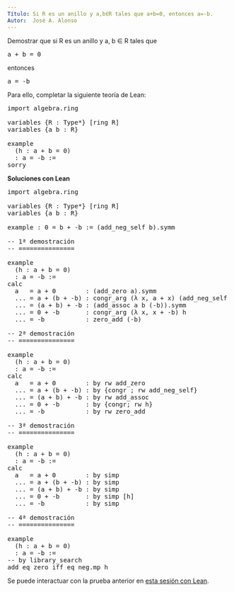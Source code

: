 ```yaml
---
Título: Si R es un anillo y a,b∈R tales que a+b=0, entonces a=-b.
Autor:  José A. Alonso
---
```


Demostrar que si R es un anillo y a, b ∈ R tales que
<pre lang="text">
a + b = 0
</pre>
entonces
<pre lang="text">
a = -b
</pre>

Para ello, completar la siguiente teoría de Lean:

<pre lang="lean">
import algebra.ring

variables {R : Type*} [ring R]
variables {a b : R}

example
  (h : a + b = 0)
  : a = -b :=
sorry
</pre>
<!--more-->

<b>Soluciones con Lean</b>

<pre lang="lean">
import algebra.ring

variables {R : Type*} [ring R]
variables {a b : R}

example : 0 = b + -b := (add_neg_self b).symm

-- 1ª demostración
-- ===============

example
  (h : a + b = 0)
  : a = -b :=
calc
  a   = a + 0        : (add_zero a).symm
  ... = a + (b + -b) : congr_arg (λ x, a + x) (add_neg_self b).symm
  ... = (a + b) + -b : (add_assoc a b (-b)).symm
  ... = 0 + -b       : congr_arg (λ x, x + -b) h
  ... = -b           : zero_add (-b)

-- 2ª demostración
-- ===============

example
  (h : a + b = 0)
  : a = -b :=
calc
  a   = a + 0        : by rw add_zero
  ... = a + (b + -b) : by {congr ; rw add_neg_self}
  ... = (a + b) + -b : by rw add_assoc
  ... = 0 + -b       : by {congr; rw h}
  ... = -b           : by rw zero_add

-- 3ª demostración
-- ===============

example
  (h : a + b = 0)
  : a = -b :=
calc
  a   = a + 0        : by simp
  ... = a + (b + -b) : by simp
  ... = (a + b) + -b : by simp
  ... = 0 + -b       : by simp [h]
  ... = -b           : by simp

-- 4ª demostración
-- ===============

example
  (h : a + b = 0)
  : a = -b :=
-- by library_search
add_eq_zero_iff_eq_neg.mp h
</pre>

Se puede interactuar con la prueba anterior en <a href="https://leanprover-community.github.io/lean-web-editor/#url=https://raw.githubusercontent.com/jaalonso/Calculemus/main/src/Suma_cero_implica_opuestos_2.lean" rel="noopener noreferrer" target="_blank">esta sesión con Lean</a>.
